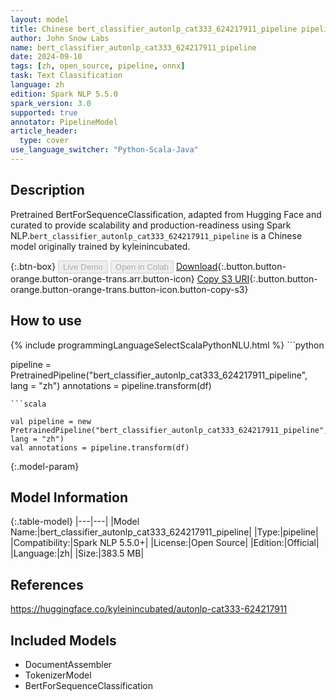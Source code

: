 ```yaml
---
layout: model
title: Chinese bert_classifier_autonlp_cat333_624217911_pipeline pipeline BertForSequenceClassification from kyleinincubated
author: John Snow Labs
name: bert_classifier_autonlp_cat333_624217911_pipeline
date: 2024-09-10
tags: [zh, open_source, pipeline, onnx]
task: Text Classification
language: zh
edition: Spark NLP 5.5.0
spark_version: 3.0
supported: true
annotator: PipelineModel
article_header:
  type: cover
use_language_switcher: "Python-Scala-Java"
---
```


## Description

Pretrained BertForSequenceClassification, adapted from Hugging Face and curated to provide scalability and production-readiness using Spark NLP.`bert_classifier_autonlp_cat333_624217911_pipeline` is a Chinese model originally trained by kyleinincubated.

{:.btn-box}
<button class="button button-orange" disabled>Live Demo</button>
<button class="button button-orange" disabled>Open in Colab</button>
[Download](https://s3.amazonaws.com/auxdata.johnsnowlabs.com/public/models/bert_classifier_autonlp_cat333_624217911_pipeline_zh_5.5.0_3.0_1725957363945.zip){:.button.button-orange.button-orange-trans.arr.button-icon}
[Copy S3 URI](s3://auxdata.johnsnowlabs.com/public/models/bert_classifier_autonlp_cat333_624217911_pipeline_zh_5.5.0_3.0_1725957363945.zip){:.button.button-orange.button-orange-trans.button-icon.button-copy-s3}

## How to use



<div class="tabs-box" markdown="1">
{% include programmingLanguageSelectScalaPythonNLU.html %}
```python

pipeline = PretrainedPipeline("bert_classifier_autonlp_cat333_624217911_pipeline", lang = "zh")
annotations =  pipeline.transform(df)   

```
```scala

val pipeline = new PretrainedPipeline("bert_classifier_autonlp_cat333_624217911_pipeline", lang = "zh")
val annotations = pipeline.transform(df)

```
</div>

{:.model-param}
## Model Information

{:.table-model}
|---|---|
|Model Name:|bert_classifier_autonlp_cat333_624217911_pipeline|
|Type:|pipeline|
|Compatibility:|Spark NLP 5.5.0+|
|License:|Open Source|
|Edition:|Official|
|Language:|zh|
|Size:|383.5 MB|

## References

https://huggingface.co/kyleinincubated/autonlp-cat333-624217911

## Included Models

- DocumentAssembler
- TokenizerModel
- BertForSequenceClassification